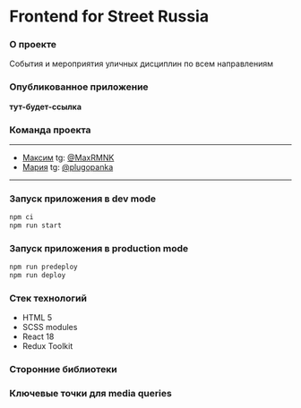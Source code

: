 # Frontend for Street Russia

### О проекте
События и мероприятия уличных дисциплин по всем направлениям

### Опубликованное приложение
**тут-будет-ссылка**


### Команда проекта

---

- [Максим](https://github.com/MaxRMNK) tg: [@MaxRMNK](https://t.me/MaxRMNK)
- [Мария](https://github.com/Plugopanka) tg: [@plugopanka](https://t.me/plugopanka)

---

### Запуск приложения в dev mode

```javascript
npm ci
npm run start
```

### Запуск приложения в production mode
```javascript
npm run predeploy
npm run deploy
```

### Стек технологий
* HTML 5
* SCSS modules
* React 18
* Redux Toolkit

### Сторонние библиотеки


### Ключевые точки для media queries
